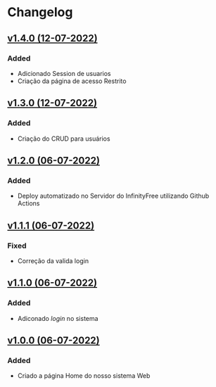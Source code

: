# Changelog

## [v1.4.0 (12-07-2022)](https://github.com/wistech7l/sistema-concessionaria/releases/tag/v1.4.0)
### Added
* Adicionado Session de usuarios
* Criação da página de acesso Restrito

## [v1.3.0 (12-07-2022)](https://github.com/wistech7l/sistema-concessionaria/releases/tag/v1.3.0)
### Added
* Criação do CRUD para usuários

## [v1.2.0 (06-07-2022)](https://github.com/wistech7l/sistema-concessionaria/releases/tag/v1.2.0)
### Added
* Deploy automatizado no Servidor do InfinityFree utilizando Github Actions

## [v1.1.1 (06-07-2022)](https://github.com/wistech7l/sistema-concessionaria/releases/tag/v1.1.1)
### Fixed
* Correção da valida login 

## [v1.1.0 (06-07-2022)](https://github.com/wistech7l/sistema-concessionaria/releases/tag/v1.1.0)
### Added
* Adiconado *login* no sistema


## [v1.0.0 (06-07-2022)](https://github.com/wistech7l/sistema-concessionaria/releases/tag/v1.0.0)

### Added
* Criado a página Home do nosso sistema Web 